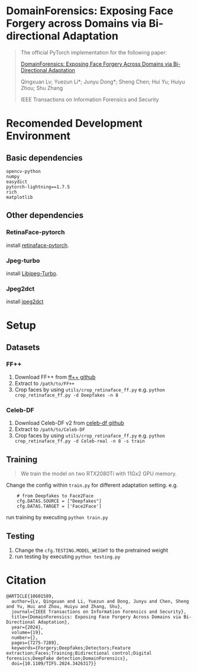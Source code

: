 # DomainForensics: Exposing Face Forgery across Domains via Bi-directional Adaptation

> The official PyTorch implementation for the following paper:
>
> [DomainForensics: Exposing Face Forgery Across Domains via Bi-Directional Adaptation](https://ieeexplore.ieee.org/abstract/document/10601589)
> 
> Qingxuan Lv; Yuezun Li*; Junyu Dong*; Sheng Chen; Hui Yu; Huiyu Zhou; Shu Zhang
> 
> IEEE Transactions on Information Forensics and Security

# Recomended Development Environment
## Basic dependencies
```
opencv-python
numpy
easydict
pytorch-lightning==1.7.5
rich
matplotlib
```
## Other dependencies
### RetinaFace-pytorch
install [retinaface-pytorch](https://github.com/biubug6/Pytorch_Retinaface).
### Jpeg-turbo
install [Libjpeg-Turbo](https://github.com/libjpeg-turbo/libjpeg-turbo).
### Jpeg2dct
install [jpeg2dct](https://github.com/uber-research/jpeg2dct)



# Setup
## Datasets
### FF++
1. Download FF++ from [ff++ github](https://github.com/ondyari/FaceForensics)
2. Extract to `/path/to/FF++`
3. Crop faces by using `utils/crop_retinaface_ff.py` e.g. `python crop_retinaface_ff.py -d Deepfakes -n 8`

### Celeb-DF
1. Download Celeb-DF v2 from [celeb-df github](https://github.com/yuezunli/celeb-deepfakeforensics)
2. Extract to `/path/to/Celeb-DF`
3. Crop faces by using `utils/crop_retinaface_ff.py` e.g. `python crop_retinaface_ff.py -d Celeb-real -n 8 -s train`


## Training
> We train the model on two RTX2080Ti with 11Gx2 GPU memory.

Change the config within `train.py` for different adaptation setting.
e.g. 
    
``` 
    # from Deepfakes to Face2Face
    cfg.DATAS.SOURCE = ["Deepfakes"]
    cfg.DATAS.TARGET = ['Face2Face']
```

run training by executing `python train.py`

## Testing
1. Change the `cfg.TESTING.MODEL_WEIGHT` to the pretrained weight
2. run testing by executing `python testing.py`


# Citation
```
@ARTICLE{10601589,
  author={Lv, Qingxuan and Li, Yuezun and Dong, Junyu and Chen, Sheng and Yu, Hui and Zhou, Huiyu and Zhang, Shu},
  journal={IEEE Transactions on Information Forensics and Security}, 
  title={DomainForensics: Exposing Face Forgery Across Domains via Bi-Directional Adaptation}, 
  year={2024},
  volume={19},
  number={},
  pages={7275-7289},
  keywords={Forgery;Deepfakes;Detectors;Feature extraction;Faces;Training;Bidirectional control;Digital forensics;DeepFake detection;DomainForensics},
  doi={10.1109/TIFS.2024.3426317}}
```
